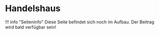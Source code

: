 # Handelshaus

!!! info "Seiteninfo" 
      Diese Seite befindet sich noch im Aufbau. Der Beitrag wird bald verfügbar sein!
